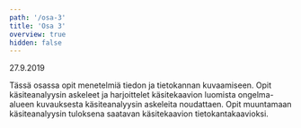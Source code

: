 ```yaml
---
path: '/osa-3'
title: 'Osa 3'
overview: true
hidden: false
---
```


<deadline>27.9.2019</deadline>


Tässä osassa opit menetelmiä tiedon ja tietokannan kuvaamiseen. Opit käsiteanalyysin askeleet ja harjoittelet käsitekaavion luomista ongelma-alueen kuvauksesta käsiteanalyysin askeleita noudattaen. Opit muuntamaan käsiteanalyysin tuloksena saatavan käsitekaavion tietokantakaavioksi.


<please-login></please-login>

<pages-in-this-section></pages-in-this-section>


<ab-study id="self_evaluation_k19_tikape">

<only-for-ab-group group=1>

<exercises-in-this-section ignore-quiz-tags="group-2,group-3"></exercises-in-this-section>

</only-for-ab-group>

<only-for-ab-group group=2>

<exercises-in-this-section ignore-quiz-tags="group-1,group-3"></exercises-in-this-section>

</only-for-ab-group>

<only-for-ab-group group=3>

<exercises-in-this-section ignore-quiz-tags="group-1,group-2"></exercises-in-this-section>

</only-for-ab-group>

</ab-study>
